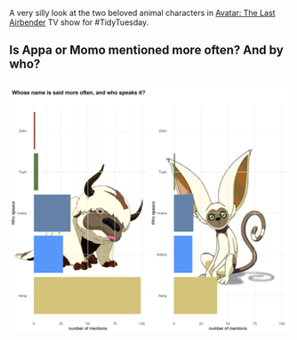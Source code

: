 A very silly look at the two beloved animal characters in [Avatar: The Last Airbender](https://github.com/rfordatascience/tidytuesday/blob/master/data/2020/2020-08-11/readme.md) TV show for #TidyTuesday. 


## Is Appa or Momo mentioned more often? And by who? 

![appa vs momo](https://github.com/EvaMurzyn/TidyTuesdays/blob/master/2020-08-11_Avatar/momo-appa.png) <!-- .element height="40%" width="40%" -->

